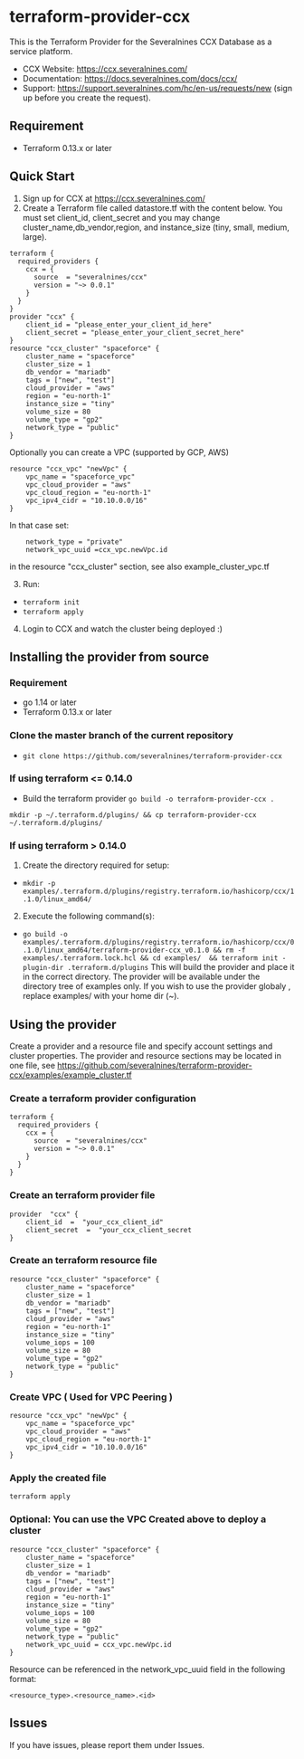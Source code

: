 
# terraform-provider-ccx

This is the Terraform Provider for the Severalnines CCX Database as a service platform.
- CCX Website: https://ccx.severalnines.com/
- Documentation: https://docs.severalnines.com/docs/ccx/
- Support: https://support.severalnines.com/hc/en-us/requests/new (sign up before you create the request).

## Requirement
- Terraform 0.13.x or later

## Quick Start
1. Sign up for CCX at https://ccx.severalnines.com/
2. Create a Terraform file called datastore.tf with the content below. You must set client_id, client_secret and you may change cluster_name,db_vendor,region, and instance_size (tiny, small, medium, large).
```
terraform {
  required_providers {
    ccx = {
      source  = "severalnines/ccx"
      version = "~> 0.0.1"
    }
  }
}
provider "ccx" {
    client_id = "please_enter_your_client_id_here"
    client_secret = "please_enter_your_client_secret_here"
}
resource "ccx_cluster" "spaceforce" {
    cluster_name = "spaceforce"
    cluster_size = 1
    db_vendor = "mariadb"
    tags = ["new", "test"]
    cloud_provider = "aws"
    region = "eu-north-1"
    instance_size = "tiny"
    volume_size = 80
    volume_type = "gp2"
    network_type = "public"
}
```
Optionally you can create a VPC (supported by GCP, AWS)
```
resource "ccx_vpc" "newVpc" {
    vpc_name = "spaceforce_vpc"
    vpc_cloud_provider = "aws"
    vpc_cloud_region = "eu-north-1"
    vpc_ipv4_cidr = "10.10.0.0/16"
}
```
In that case set:
```
    network_type = "private"
    network_vpc_uuid =ccx_vpc.newVpc.id
```
in the resource "ccx_cluster" section, see also example_cluster_vpc.tf

3. Run:
  * `terraform init`
  * `terraform apply `

4. Login to CCX and watch the cluster being deployed :)

## Installing the provider from source
### Requirement
- go 1.14 or later
- Terraform 0.13.x or later

### Clone the master branch of the current repository
 - `git clone https://github.com/severalnines/terraform-provider-ccx`
 
### If using terraform <= 0.14.0

 - Build the terraform provider
`go build -o terraform-provider-ccx .`

`mkdir -p ~/.terraform.d/plugins/ && cp terraform-provider-ccx ~/.terraform.d/plugins/`

### If using terraform > 0.14.0
1. Create the directory required for setup: 
- `mkdir -p examples/.terraform.d/plugins/registry.terraform.io/hashicorp/ccx/1.1.0/linux_amd64/`
2. Execute the following command(s): 
- `go build -o examples/.terraform.d/plugins/registry.terraform.io/hashicorp/ccx/0.1.0/linux_amd64/terraform-provider-ccx_v0.1.0 && rm -f examples/.terraform.lock.hcl && cd examples/  && terraform init -plugin-dir .terraform.d/plugins`
This will build the provider and place it in the correct directory. The provider will be available under the directory tree of examples only. If you wish to use the provider globaly , replace examples/ with your home dir (~).


## Using the provider

Create a provider and a resource file and specify account settings and cluster properties. The provider and resource sections may be located in one file, see https://github.com/severalnines/terraform-provider-ccx/examples/example_cluster.tf
### Create a terraform provider configuration
```
terraform {
  required_providers {
    ccx = {
      source  = "severalnines/ccx"
      version = "~> 0.0.1"
    }
  }
}
```
### Create an terraform provider file
```
provider  "ccx" {
	client_id  =  "your_ccx_client_id"
	client_secret  =  "your_ccx_client_secret
}
```
### Create an terraform resource file
```
resource "ccx_cluster" "spaceforce" {
    cluster_name = "spaceforce"
    cluster_size = 1
    db_vendor = "mariadb"
    tags = ["new", "test"]
    cloud_provider = "aws"
    region = "eu-north-1"
    instance_size = "tiny"
    volume_iops = 100
    volume_size = 80
    volume_type = "gp2"
    network_type = "public"
}
```
### Create VPC ( Used for VPC Peering )
```
resource "ccx_vpc" "newVpc" {
    vpc_name = "spaceforce_vpc"
    vpc_cloud_provider = "aws"
    vpc_cloud_region = "eu-north-1"
    vpc_ipv4_cidr = "10.10.0.0/16"
}
```

### Apply the created file
`terraform apply`

### Optional: You can use the VPC Created above to  deploy a cluster
```
resource "ccx_cluster" "spaceforce" {
    cluster_name = "spaceforce"
    cluster_size = 1
    db_vendor = "mariadb"
    tags = ["new", "test"]
    cloud_provider = "aws"
    region = "eu-north-1"
    instance_size = "tiny"
    volume_iops = 100
    volume_size = 80
    volume_type = "gp2"
    network_type = "public"
    network_vpc_uuid = ccx_vpc.newVpc.id
}
```
Resource can be referenced in the network_vpc_uuid field in the following format:
```
<resource_type>.<resource_name>.<id>
```
## Issues
If you have issues, please report them under Issues.
